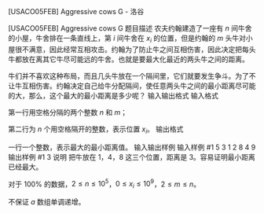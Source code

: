 



[USACO05FEB] Aggressive cows G - 洛谷














[USACO05FEB] Aggressive cows G
题目描述
农夫约翰建造了一座有 $n$ 间牛舍的小屋，牛舍排在一条直线上，第 $i$ 间牛舍在 $x_i$ 的位置，但是约翰的 $m$ 头牛对小屋很不满意，因此经常互相攻击。约翰为了防止牛之间互相伤害，因此决定把每头牛都放在离其它牛尽可能远的牛舍。也就是要最大化最近的两头牛之间的距离。

牛们并不喜欢这种布局，而且几头牛放在一个隔间里，它们就要发生争斗。为了不让牛互相伤害。约翰决定自己给牛分配隔间，使任意两头牛之间的最小距离尽可能的大，那么，这个最大的最小距离是多少呢？
输入输出格式
输入格式

第一行用空格分隔的两个整数 $n$ 和 $m$；

第二行为 $n$ 个用空格隔开的整数，表示位置 $x_i$。
输出格式

一行一个整数，表示最大的最小距离值。
输入输出样例
输入样例 #1
5 3
1 2 8 4 9
输出样例 #1
3
说明
把牛放在 $1$，$4$，$8$ 这三个位置，距离是 $3$。容易证明最小距离已经最大。

对于 $100\%$ 的数据，$2 \le n \le 10^5$，$0 \le x_i \le 10^9$，$2 \le m \le n$。

不保证 $a$ 数组单调递增。







